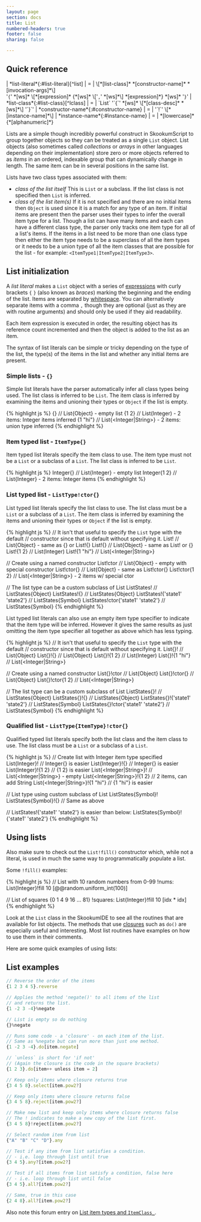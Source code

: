 ```yaml
---
layout: page
section: docs
title: List
numbered-headers: true
footer: false
sharing: false

---
```


## Quick reference

<div class="table-wrap" markdown="block">
| *list-literal*{:#list-literal}[^list]       | = | \[*[list-class]* *[constructor-name]* *[invocation-args]*\]<br>'<code>{</code>' *[ws]* \[*[expression]* {*[ws]* \['<code>,</code>' *[ws]*\] *[expression]*} *[ws]* '<code>}</code>'
| *list-class*{:#list-class}[^lclass]      | = | `List` '`{`' *[ws]* \[*[class-desc]* *[ws]*\] '`}`'
| *constructor-name*{:#constructor-name}                 | = | '`!`' \[*[instance-name]*\]
| *instance-name*{:#instance-name}                       | = | *[lowercase]* {*[alphanumeric]*}

</div>

[^list]: `List` type specified if the optional *[list-class]* and appropriate *[constructor-name]* is supplied (also see *[instantiation]*). If the type is not supplied, then a type is inferred using the initial items -- if there are no initial items then `Object` used as default item type).
[^lclass]: `List` can be any class derived from `List`. If *[class-desc] in item class descriptor is omitted, `Object` is inferred when used as a type or the item type is deduced when used with a *[list-literal]*. A *[list-class]* of any item type can be passed to a simple untyped `List` class.

Lists are a simple though incredibly powerful construct in SkookumScript to group together objects so they can be treated as a single `List` object. List objects (also sometimes called _collections_ or _arrays_ in other languages depending on their implementation) store zero or more objects referred to as _items_ in an ordered, indexable group that can dynamically change in length. The same item can be in several positions in the same list.

Lists have two class types associated with them:

- *class of the list itself* This is `List` or a subclass. If the list class is not specified then `List` is inferred.
- *class of the list item(s)* If it is not specified and there are no initial items then `Object` is used since it is a match for any type of an item. If initial items are present then the parser uses their types to infer the overall item type for a list. Though a list can have many items and each can have a different class type, the parser only tracks one item type for all of a list's items. If the items in a list need to be more than one class type then either the item type needs to be a superclass of all the item types or it needs to be a union type of all the item classes that are possible for the list - for example: `<ItemType1|ItemType2|ItemType3>`.


## List initialization

A _list literal_ makes a `List` object with a series of [expressions][expression] with curly brackets `{` `}` (also known as _braces_) marking the beginning and the ending of the list. Items are separated by [whitespace][ws]. You can alternatively separate items with a comma `,` though they are optional (just as they are with routine arguments) and should only be used if they aid readability.

Each item expression is executed in order, the resulting object has its reference count incremented and then the object is added to the list as an item.

The syntax of list literals can be simple or tricky depending on the type of the list, the type(s) of the items in the list and whether any initial items are present.


### Simple lists - `{}`

Simple list literals have the parser automatically infer all class types being used. The list class is inferred to be `List`. The item class is inferred by examining the items and unioning their types or `Object` if the list is empty.

{% highlight js %}
{}        // List{Object} - empty list
{1 2}     // List(Integer) - 2 items: Integer items inferred
{1 "hi"}  // List{<Integer|String>} - 2 items: union type inferred
{% endhighlight %}


### Item typed list - `ItemType{}`

Item typed list literals specify the item class to use. The item type must not be a `List` or a subclass of a `List`. The list class is inferred to be `List`.

{% highlight js %}
Integer{}     // List{Integer} - empty list
Integer{1 2}  // List{Integer} - 2 items: Integer items
{% endhighlight %}


### List typed list - `ListType!ctor{}`

List typed list literals specify the list class to use. The list class must be a `List` or a subclass of a `List`. The item class is inferred by examining the items and unioning their types or `Object` if the list is empty.

{% highlight js %}
// It isn't that useful to specify the `List` type with the default
// constructor since that is default without specifying it.
List!           // List{Object} - same as {} or List!{}
List!{}         // List{Object} - same as List! or {}
List!{1 2}      // List(Integer)
List!{1 "hi"}   // List{<Integer|String>}

// Create using a named constructor
List!ctor       // List{Object} - empty with special constructor
List!ctor{}     // List{Object} - same as List!ctor{}
List!ctor{1 2}  // List{<Integer|String>} - 2 items w/ special ctor

// The list type can be a custom subclass of List
ListStates!                         // ListStates{Object}
ListStates!{}                       // ListStates{Object}
ListStates!{'state1' 'state2'}      // ListStates{Symbol}
ListStates!ctor{'state1' 'state2'}  // ListStates{Symbol}
{% endhighlight %}

List typed list literals can also use an empty item type specifier to indicate that the item type will be inferred. However it gives the same results as just omitting the item type specifier all together as above which has less typing.

{% highlight js %}
// It isn't that useful to specify the `List` type with the default
// constructor since that is default without specifying it.
List{}!           // List{Object}
List{}!{}         // List{Object}
List{}!{1 2}      // List(Integer)
List{}!{1 "hi"}   // List{<Integer|String>}

// Create using a named constructor
List{}!ctor       // List{Object}
List{}!ctor{}     // List{Object}
List{}!ctor{1 2}  // List{<Integer|String>}

// The list type can be a custom subclass of List
ListStates{}!                         // ListStates{Object}
ListStates{}!{}                       // ListStates{Object}
ListStates{}!{'state1' 'state2'}      // ListStates{Symbol}
ListStates{}!ctor{'state1' 'state2'}  // ListStates{Symbol}
{% endhighlight %}


### Qualified list - `ListType{ItemType}!ctor{}`

Qualified typed list literals specify both the list class and the item class to use. The list class must be a `List` or a subclass of a `List`.

{% highlight js %}
// Create list with Integer item type specified
List{Integer}!                   // Integer{} is easier
List{Integer}!{}                 // Integer{} is easier
List{Integer}!{1 2}              // {1 2} is easier
List{<Integer|String>}!          // List{<Integer|String>} - empty
List{<Integer|String>}!{1 2}     // 2 items, can add String
List{<Integer|String>}!{1 "hi"}  // {1 "hi"} is easier

// List type using custom subclass of List
ListStates{Symbol}!
ListStates{Symbol}!{}  // Same as above

// ListStates!{'state1' 'state2'} is easier than below:
ListStates{Symbol}!{'state1' 'state2'}
{% endhighlight %}


## Using lists

Also make sure to check out the `List!fill()` constructor which, while not a literal, is used in much the same way to programmatically populate a list.

Some `!fill()` examples:

{% highlight js %}
// List with 10 random numbers from 0-99
!nums: List{Integer}!fill 10 [@@random.uniform_int(100)]

// List of squares {0 1 4 9 16 ... 81}
!squares: List{Integer}!fill 10 [idx * idx]
{% endhighlight %}

Look at the `List` class in the SkookumIDE to see all the routines that are available for list objects. The methods that use [closures](/docs/v3.0/lang/literals/closure/) such as `do()` are especially useful and interesting. Most list routines have examples on how to use them in their comments.

Here are some quick examples of using lists:

## List examples
```js
// Reverse the order of the items
{1 2 3 4 5}.reverse

// Applies the method 'negate()' to all items of the list
// and returns the list.
{1 -2 3 -4}%negate

// List is empty so do nothing
{}%negate

// Runs some code - a 'closure' - on each item of the list.
// Same as %negate but can run more than just one method.
{1 -2 3 -4}.do[item.negate]

// `unless` is short for 'if not'
// (Again the closure is the code in the square brackets)
{1 2 3}.do[item++ unless item = 2]

// Keep only items where closure returns true
{3 4 5 8}.select[item.pow2?]

// Keep only items where closure returns false
{3 4 5 8}.reject[item.pow2?]

// Make new list and keep only items where closure returns false
// The ! indicates to make a new copy of the list first.
{3 4 5 8}!reject[item.pow2?]

// Select random item from list
{"A" "B" "C" "D"}.any

// Test if any item from list satisfies a condition.
// - i.e. loop through list until true
{3 4 5}.any?[item.pow2?]

// Test if all items from list satisfy a condition, false here
// - i.e. loop through list until false
{3 4 5}.all?[item.pow2?]

// Same, true in this case
{2 4 8}.all?[item.pow2?]
```

Also note this forum entry on [List item types and `ItemClass_`](https://web.archive.org/web/https://skookum.chat/t/itemclass-of-list/162).


<div class="footline" id="footline"></div>


[constructor-name]: #constructor-name
[instance-name]: #instance-name
[list-class]: #list-class
[list-literal]: #list-literal

[alphanumeric]: /docs/v3.0/lang/syntax/#alphanumeric
[class-desc]: /docs/v3.0/lang/syntax/#class-desc
[expression]: /docs/v3.0/lang/expressions/
[instantiation]: /docs/v3.0/lang/syntax/#instantiation
[invocation-args]: /docs/v3.0/lang/syntax/#invocation-args
[lowercase]: /docs/v3.0/lang/syntax/#lowercase
[ws]: /docs/v3.0/lang/whitespace/
